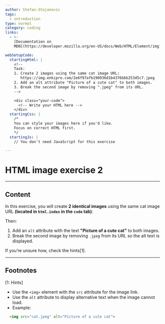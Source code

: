 ```yaml
---
author: Stefan-Stojanovic
tags:
  - introduction
type: normal
category: coding
links:
  - >-
    [Documentation on
    MDN](https://developer.mozilla.org/en-US/docs/Web/HTML/Element/img){documentation}

webSetupCode:
  startingHtml: |
    <!-- 
    Task:
    1. Create 2 images using the same cat image URL:
       https://img.enkipro.com/2e6f97afb190936d1b4376bbb253d5c7.jpeg
    2. Add an alt attribute "Picture of a cute cat" to both images.
    3. Break the second image by removing ".jpeg" from its URL.
    -->

    <div class="your-code">
      <!-- Write your HTML here -->
    </div>
  startingCss: |
    /* 
    You can style your images here if you'd like.
    Focus on correct HTML first.
    */
  startingJs: |
    // You don't need JavaScript for this exercise

---
```


# HTML image exercise 2

---

## Content

In this exercise, you will create **2 identical images** using the same cat image URL **(located in `html.index` in the `code` tab)**: 

Then:  
1. Add an `alt` attribute with the text **"Picture of a cute cat"** to both images.  
2. Break the second image by removing `.jpeg` from its URL so the alt text is displayed.  

If you’re unsure how, check the hints[1].

---

## Footnotes

[1: Hints]
- Use the `<img>` element with the `src` attribute for the image link.  
- Use the `alt` attribute to display alternative text when the image cannot load.  
- Example:  
```html
  <img src="cat.jpeg" alt="Picture of a cute cat">
```